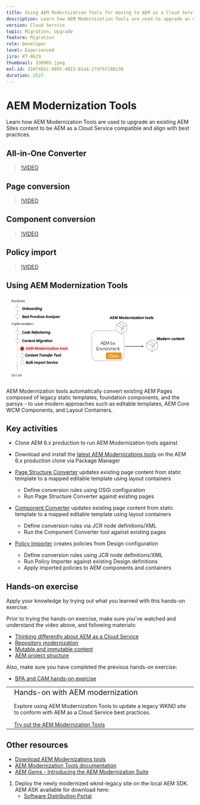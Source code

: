 ```yaml
---
title: Using AEM Modernization Tools for moving to AEM as a Cloud Service
description: Learn how AEM Modernization Tools are used to upgrade an existing AEM project and content to be AEM as a Cloud Service compatible.
version: Cloud Service
topic: Migration, Upgrade
feature: Migration
role: Developer
level: Experienced
jira: KT-8629
thumbnail: 336965.jpeg
exl-id: 310f492c-0095-4015-81a4-27d76f288138
duration: 2527
---
```


# AEM Modernization Tools

Learn how AEM Modernization Tools are used to upgrade an existing AEM Sites content to be AEM as a Cloud Service compatible and align with best practices.

## All-in-One Converter

>[!VIDEO](https://video.tv.adobe.com/v/338802?quality=12&learn=on)

## Page conversion

>[!VIDEO](https://video.tv.adobe.com/v/338799?quality=12&learn=on)

## Component conversion

>[!VIDEO](https://video.tv.adobe.com/v/338788?quality=12&learn=on)

## Policy import

>[!VIDEO](https://video.tv.adobe.com/v/338797?quality=12&learn=on)

## Using AEM Modernization Tools

![AEM Modernization Tools lifecycle](./assets/aem-modernization-tools.png)

AEM Modernization tools automatically convert existing AEM Pages composed of legacy static templates, foundation components, and the parsys - to use modern approaches such as editable templates, AEM Core WCM Components, and Layout Containers.

## Key activities

+ Clone AEM 6.x production to run AEM Modernization tools against
+ Download and install the [latest AEM Modernizations tools](https://github.com/adobe/aem-modernize-tools/releases/latest) on the AEM 6.x production clone via Package Manager

+ [Page Structure Converter](https://opensource.adobe.com/aem-modernize-tools/pages/structure/about.html) updates existing page content from static template to a mapped editable template using layout containers
  + Define conversion rules using OSGi configuration
  + Run Page Structure Converter against existing pages

+ [Component Converter](https://opensource.adobe.com/aem-modernize-tools/pages/component/about.html) updates existing page content from static template to a mapped editable template using layout containers
  + Define conversion rules via JCR node definitions/XML
  + Run the Component Converter tool against existing pages
  
+ [Policy Importer](https://opensource.adobe.com/aem-modernize-tools/pages/policy/about.html) creates policies from Design configuration
  + Define conversion rules using JCR node definitions/XML
  + Run Policy Importer against existing Design definitions
  + Apply imported policies to AEM components and containers

## Hands-on exercise

Apply your knowledge by trying out what you learned with this hands-on exercise.

Prior to trying the hands-on exercise, make sure you've watched and understand the video above, and following materials:

+ [Thinking differently about AEM as a Cloud Service](./introduction.md)
+ [Repository modernization](./repository-modernization.md)
+ [Mutable and immutable content](../../developing/basics/mutable-immutable.md)
+ [AEM project structure](https://experienceleague.adobe.com/docs/experience-manager-cloud-service/implementing/developing/aem-project-content-package-structure.html)

Also, make sure you have completed the previous hands-on exercise:

+ [BPA and CAM hands-on exercise](./bpa-and-cam.md#hands-on-exercise)

<table style="border-width:0">
    <tr>
        <td style="width:150px">
            <a  rel="noreferrer"
                target="_blank"
                href="https://github.com/adobe/aem-cloud-engineering-video-series-exercises/tree/session2-migration#bootcamp---session-2-migration-methodology"><img alt="Hands-on exercise GitHub repository" src="./assets/github.png"/>
            </a>        
        </td>
        <td style="width:100%;margin-bottom:1rem;">
            <div style="font-size:1.25rem;font-weight:400;">Hands-on with AEM modernization</div>
            <p style="margin:1rem 0">
                Explore using AEM Modernization Tools to update a legacy WKND site to conform with AEM as a Cloud Service best practices.
            </p>
            <a  rel="noreferrer"
                target="_blank"
                href="https://github.com/adobe/aem-cloud-engineering-video-series-exercises/tree/session2-migration#bootcamp---session-2-migration-methodology" class="spectrum-Button spectrum-Button--primary spectrum-Button--sizeM">
                <span class="spectrum-Button-label has-no-wrap has-text-weight-bold">Try out the AEM Modernization Tools</span>
            </a>
        </td>
    </tr>
</table>

## Other resources

+ [Download AEM Modernizations tools](https://github.com/adobe/aem-modernize-tools/releases/latest)
+ [AEM Modernization Tools documentation](https://opensource.adobe.com/aem-modernize-tools/)
+ [AEM Gems - Introducing the AEM Modernization Suite](https://helpx.adobe.com/experience-manager/kt/eseminars/gems/Introducing-the-AEM-Modernization-Suite.html)

1. Deploy the newly modernized wknd-legacy site on the local AEM SDK. AEM ASK available for download here: 
    + [Software Distribution Portal](https://experience.adobe.com/#/downloads/content/software-distribution/en/general.html). 
